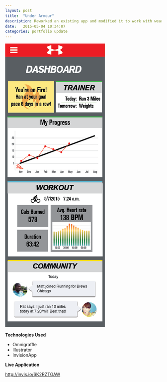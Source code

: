 ```yaml
---
layout: post
title:  "Under Armour"
description: Reworked an existing app and modified it to work with wearables and be more user friendly. 
date:   2015-05-04 10:34:07
categories: portfolio update
---
```



<img src="/img/TrainerReal-03.png">

**Technologies Used**

- Omnigraffle
- Illustrator
- InvisionApp

**Live Application**

http://invis.io/6K2RZTGAW
